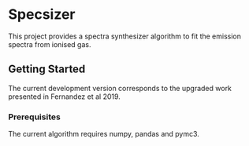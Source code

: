 # Specsizer

This project provides a spectra synthesizer algorithm to fit the emission spectra from ionised gas.

## Getting Started

The current development version corresponds to the upgraded work presented in Fernandez et al 2019.

### Prerequisites

The current algorithm requires numpy, pandas and pymc3.
```
